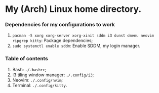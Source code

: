 # My (Arch) Linux home directory.

### Dependencies for my configurations to work
1. `pacman -S xorg xorg-server xorg-xinit sddm i3 dunst dmenu neovim ripgrep kitty`: Package dependencies;
2. `sudo systemctl enable sddm`: Enable SDDM, my login manager.

### Table of contents
1. Bash: `./.bashrc`;
2. I3 tiling window manager: `./.config/i3`;
3. Neovim: `./.config/nvim`;
4. Terminal: `./.config/kitty`.
